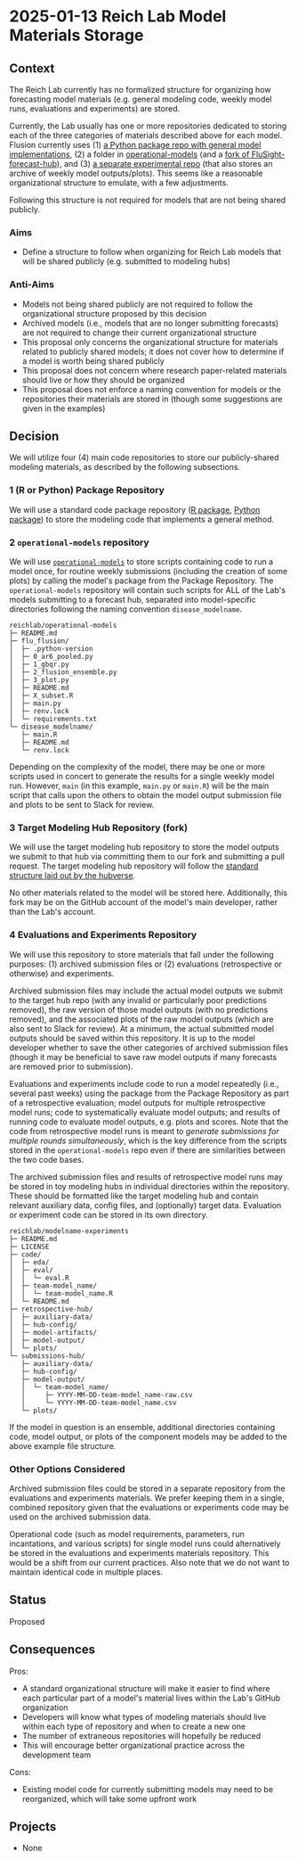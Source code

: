 # 2025-01-13 Reich Lab Model Materials Storage

## Context

The Reich Lab currently has no formalized structure for organizing how forecasting model materials (e.g. general modeling code, weekly model runs, evaluations and experiments) are stored.

Currently, the Lab usually has one or more repositories dedicated to storing each of the three categories of materials described above for each model. Flusion currently uses (1) [a Python package repo with general model implementations](https://github.com/reichlab/idmodels), (2) a folder in [operational-models](https://github.com/reichlab/operational-models) (and a [fork of FluSight-forecast-hub](https://github.com/elray1/FluSight-forecast-hub)), and (3) [a separate experimental repo](https://github.com/reichlab/flusion-experiments/tree/main) (that also stores an archive of weekly model outputs/plots). This seems like a reasonable organizational structure to emulate, with a few adjustments.

Following this structure is not required for models that are not being shared publicly.

### Aims

- Define a structure to follow when organizing for Reich Lab models that will be shared publicly (e.g. submitted to modeling hubs)

### Anti-Aims

- Models not being shared publicly are not required to follow the organizational structure proposed by this decision
- Archived models (i.e., models that are no longer submitting forecasts) are not required to change their current organizational structure
- This proposal only concerns the organizational structure for materials related to publicly shared models; it does not cover how to determine if a model is worth being shared publicly
- This proposal does not concern where research paper-related materials should live or how they should be organized
- This proposal does not enforce a naming convention for models or the repositories their materials are stored in (though some suggestions are given in the examples)

## Decision

We will utilize four (4) main code repositories to store our publicly-shared modeling materials, as described by the following subsections.

### 1 (R or Python) Package Repository

We will use a standard code package repository ([R package](https://r-pkgs.org/Structure.html#sec-source-package), [Python package](https://packaging.python.org/en/latest/tutorials/packaging-projects/)) to store the modeling code that implements a general method.

### 2 `operational-models` repository

We will use [`operational-models`](https://github.com/reichlab/operational-models) to store scripts containing code to run a model once, for routine weekly submissions (including the creation of some plots) by calling the model's package from the Package Repository. The `operational-models` repository will contain such scripts for ALL of the Lab's models submitting to a forecast hub, separated into model-specific directories following the naming convention `disease_modelname`.

```
reichlab/operational-models
├─ README.md
├─ flu_flusion/
│  ├─ .python-version
│  ├─ 0_ar6_pooled.py
│  ├─ 1_gbqr.py
│  ├─ 2_flusion_ensemble.py
│  ├─ 3_plot.py
│  ├─ README.md
│  ├─ X_subset.R
│  ├─ main.py
│  ├─ renv.lock
│  └─ requirements.txt
└─ disease_modelname/
   ├─ main.R
   ├─ README.md
   └─ renv.lock
```

Depending on the complexity of the model, there may be one or more scripts used in concert to generate the results for a single weekly model run. However, `main` (in this example, `main.py` or `main.R`) will be the main script that calls upon the others to obtain the model output submission file and plots to be sent to Slack for review.

### 3 Target Modeling Hub Repository (fork)

We will use the target modeling hub repository to store the model outputs we submit to that hub via committing them to our fork and submitting a pull request. The target modeling hub repository will follow the [standard structure laid out by the hubverse](https://hubverse.io/en/latest/user-guide/hub-structure.html).

No other materials related to the model will be stored here. Additionally, this fork may be on the GitHub account of the model's main developer, rather than the Lab's account.

### 4 Evaluations and Experiments Repository

We will use this repository to store materials that fall under the following purposes: (1) archived submission files or (2) evaluations (retrospective or otherwise) and experiments.

Archived submission files may include the actual model outputs we submit to the target hub repo (with any invalid or particularly poor predictions removed), the raw version of those model outputs (with no predictions removed), and the associated plots of the raw model outputs (which are also sent to Slack for review). At a minimum, the actual submitted model outputs should be saved within this repository. It is up to the model developer whether to save the other categories of archived submission files (though it may be beneficial to save raw model outputs if many forecasts are removed prior to submission).

Evaluations and experiments include code to run a model repeatedly (i.e., several past weeks) using the package from the Package Repository as part of a retrospective evaluation; model outputs for multiple retrospective model runs; code to systematically evaluate model outputs; and results of running code to evaluate model outputs, e.g. plots and scores. Note that the code from retrospective model runs is meant to *generate submissions for multiple rounds simultaneously*, which is the key difference from the scripts stored in the `operational-models` repo even if there are similarities between the two code bases.

The archived submission files and results of retrospective model runs may be stored in toy modeling hubs in individual directories within the repository. These should be formatted like the target modeling hub and contain relevant auxiliary data, config files, and (optionally) target data. Evaluation or experiment code can be stored in its own directory.

```
reichlab/modelname-experiments
├─ README.md
├─ LICENSE
├─ code/
│  ├─ eda/
│  ├─ eval/
│  │  └─ eval.R
│  ├─ team-model_name/
│  │  └─ team-model_name.R
│  └─ README.md
├─ retrospective-hub/
│  ├─ auxiliary-data/
│  ├─ hub-config/
│  ├─ model-artifacts/
│  ├─ model-output/
│  └─ plots/
└─ submissions-hub/
   ├─ auxiliary-data/
   ├─ hub-config/
   ├─ model-output/
   │  └─ team-model_name/
   │     ├─ YYYY-MM-DD-team-model_name-raw.csv
   │     └─ YYYY-MM-DD-team-model_name.csv
   └─ plots/
```

If the model in question is an ensemble, additional directories containing code, model output, or plots of the component models may be added to the above example file structure.

### Other Options Considered

Archived submission files could be stored in a separate repository from the evaluations and experiments materials. We prefer keeping them in a single, combined repository given that the evaluations or experiments code may be used on the archived submission data.

Operational code (such as model requirements, parameters, run incantations, and various scripts) for single model runs could alternatively be stored in the evaluations and experiments materials repository. This would be a shift from our current practices. Also note that we do not want to maintain identical code in multiple places.

## Status

Proposed

## Consequences

Pros:
- A standard organizational structure will make it easier to find where each particular part of a model's material lives within the Lab's GitHub organization
- Developers will know what types of modeling materials should live within each type of repository and when to create a new one
- The number of extraneous repositories will hopefully be reduced
- This will encourage better organizational practice across the development team

Cons:
- Existing model code for currently submitting models may need to be reorganized, which will take some upfront work

## Projects

- None
